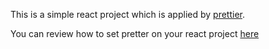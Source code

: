 This is a simple react project which is applied by [prettier](https://prettier.io/).

You can review how to set pretter on your react project [here](https://velopert.com/3671)